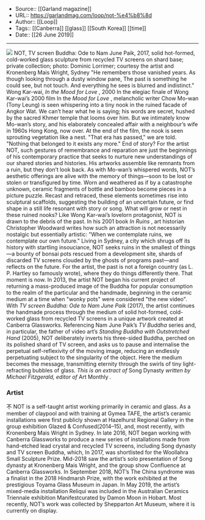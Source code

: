 ﻿
  * Source:: [[Garland magazine]]
  * URL:: https://garlandmag.com/loop/not-%e4%b8%8d
  * Author:: [[Loop]]
  * Tags:: [[Canberra]] [[glass]] [[South Korea]] [[time]]
  * Date:: [[26 June 2019]]


* * *
[![](https://garlandmag.com/wp-content/uploads/2019/06/TV_Buddha2-1024x683.jpg)](https://garlandmag.com/wp-content/uploads/2019/06/TV_Buddha2.jpg)
NOT, TV screen Buddha: Ode to Nam June Paik, 2017, solid hot-formed, cold-worked glass sculpture from recycled TV screens on shard base; private collection; photo: Dominic Lorrimer; courtesy the artist and Kronenberg Mais Wright, Sydney
"He remembers those vanished years. As though looking through a dusty window pane, The past is something he could see, but not touch. And everything he sees is blurred and indistinct." Wong Kar-wai, _In the Mood for Love_ , 2000
In the elegiac finale of Wong Kar-wai’s 2000 film In the _Mood for Love_ , melancholic writer Chow Mo-wan (Tony Leung) is seen whispering into a tiny nook in the ruined facade of Angkor Wat. We can’t hear what he is saying; his words are secret, hushed by the sacred Khmer temple that looms over him. But we intimately know Mo-wan’s story, and his elaborately concealed affair with a neighbour’s wife in 1960s Hong Kong, now over. At the end of the film, the nook is seen sprouting vegetation like a nest. "That era has passed," we are told. "Nothing that belonged to it exists any more." End of story? For the artist NOT, such gestures of remembrance and reparation are just the beginnings of his contemporary practice that seeks to nurture new understandings of our shared stories and histories.
His artworks assemble like remnants from a ruin, but they don’t look back. As with Mo-wan’s whispered words, NOT’s aesthetic offerings are alive with the memory of things—soon to be lost or stolen or transfigured by time. Worn and weathered as if by a catastrophe unknown, ceramic fragments of bottle and bamboo become pieces in a picture puzzle. Recast and retraced, these elements sometimes rise into sculptural scaffolds, suggesting the building of an uncertain future, or find shape in a still life resonant with story or song. What will grow or nest in these ruined nooks?
Like Wong Kar-wai’s lovelorn protagonist, NOT is drawn to the debris of the past. In his 2001 book _In Ruins_ , art historian Christopher Woodward writes how such an attraction is not necessarily nostalgic but essentially artistic: "When we contemplate ruins, we contemplate our own future."
Living in Sydney, a city which shrugs off its history with startling insouciance, NOT seeks ruins in the smallest of things—a bounty of bonsai pots rescued from a development site, shards of discarded TV screens clouded by the ghosts of programs past—and reflects on the future. For the artist, the past is not a foreign country (as L. P. Hartley so famously wrote), where they do things differently there. That moment is now.
In 2013, the artist NOT began his current project of returning a mass-produced image of the Buddha for popular consumption to the realm of the particular and the handmade, beginning in the ceramic medium at a time when "wonky pots" were considered "the new video". With _TV screen Buddha: Ode to Nam June Paik_ (2017), the artist continues the handmade process through the medium of solid hot-formed, cold-worked glass from recycled TV screens in a unique artwork created at Canberra Glassworks. Referencing Nam June Paik’s _TV Buddha_ series and, in particular, the father of video art’s _Standing Buddha with Outstretched Hand_ (2005), NOT deliberately inverts his three-sided Buddha, perched on its polished shard of TV screen, and asks us to pause and internalise the perpetual self-reflexivity of the moving image, reducing an endlessly perpetuating subject to the singularity of the object. Here the medium becomes the message, transmitting eternity through the swirls of tiny light-refracting bubbles of glass.
 _This is an extract of_ Song Dynasty _written by Michael Fitzgerald, editor of_ Art Monthly _._
### Artist
不 NOT is a self-taught artist working primarily in ceramic and glass. As a member of claypool and with training at Gymea TAFE, the artist’s ceramic installations were first publicly shown at Hazelhurst Regional Gallery in the group exhibition Glazed & Confused(2014–15), and, most recently, with Kronenberg Mais Wright in Sydney. In late 2016, NOT began working with Canberra Glassworks to produce a new series of installations made from hand-etched lead crystal and recycled TV screens, including Song dynasty and TV screen Buddha, which, In 2017, was shortlisted for the Woollahra Small Sculpture Prize. Mid-2018 saw the artist’s solo presentation of Song dynasty at Kronenberg Mais Wright, and the group show Confluence at Canberra Glassworks. In September 2018, NOT’s The China syndrome was a finalist in the 2018 Hindmarsh Prize, with the work exhibited at the prestigious Toyama Glass Museum in Japan. In May 2019, the artist’s mixed-media installation Reliqui was included in the Australian Ceramics Triennale exhibition Manifestcurated by Damon Moon in Hobart. Most recently, NOT’s work was collected by Shepparton Art Museum, where it is currently on display.
